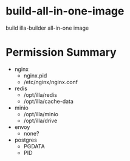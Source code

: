 # build-all-in-one-image
build illa-builder all-in-one image



# Permission Summary

- nginx
    - nginx.pid
    - /etc/nginx/nginx.conf
- redis
    - /opt/illa/redis
    - /opt/illa/cache-data
- minio
    - /opt/illa/minio
    - /opt/illa/drive
- envoy
    - none?
- postgres
    - PGDATA
    - PID
